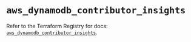 # `aws_dynamodb_contributor_insights`

Refer to the Terraform Registry for docs: [`aws_dynamodb_contributor_insights`](https://registry.terraform.io/providers/hashicorp/aws/6.13.0/docs/resources/dynamodb_contributor_insights).
